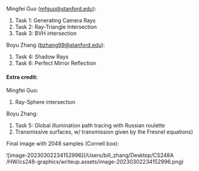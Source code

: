Mingfei Guo (mfguo@stanford.edu):

1. Task 1: Generating Camera Rays
2. Task 2: Ray-Triangle Intersection
3. Task 3: BVH intersection 

Boyu Zhang (bzhang99@stanford.edu):

1. Task 4: Shadow Rays
2. Task 6: Perfect Mirror Reflection 

#### Extra credit: 

Mingfei Guo:

1. Ray-Sphere intersection

Boyu Zhang:

1. Task 5: Global illumination path tracing with Russian roulette
2. Transmissive surfaces, w/ transmission given by the Fresnel equations)



Final image with 2048 samples (Cornell box):

![image-20230302234152996](/Users/bill_zhang/Desktop/CS248A /HW/cs248-graphics/writeup.assets/image-20230302234152996.png)



